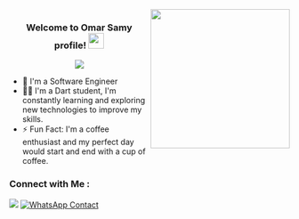<img width="250" align="right" src="https://c.tenor.com/_DOBjnGspYAAAAAM/code-coding.gif">

<h3 align="center">
  Welcome to Omar Samy profile!
  <img src="https://media.giphy.com/media/hvRJCLFzcasrR4ia7z/giphy.gif" width="28">
</h3>

<!-- Typing SVG by DenverCoder1 - https://github.com/DenverCoder1/readme-typing-svg -->
<p align="center">
  <a href="https://github.com/DenverCoder1/readme-typing-svg"><img src="https://readme-typing-svg.herokuapp.com/?lines=flutter%20mobile%20developer;Always%20learning%20new%20things&font=Fira%20Code&center=true&width=440&height=45&color=f75c7e&vCenter=true&size=22"></a>
 
</p> 

- 🏢 I'm a Software Engineer
- 👨‍💻  I'm a Dart student, I'm constantly learning and exploring new technologies to improve my skills.
- ⚡ Fun Fact: I'm a coffee enthusiast and my perfect day would start and end with a cup of coffee.

### Connect with Me :

<a href="https://linkedin.com/in/omar-samy-5a8236346" target="_blank"><img src="https://img.shields.io/badge/omar%20samy-5a8236346?style=for-the-badge&logo=Linkedin&logoColor=white"/></a>
 <a href="https://wa.me/201030369400" target="_blank">
  <img src="https://img.shields.io/badge/-WhatsApp-25D366?style=for-the-badge&logo=WhatsApp&logoColor=white" alt="WhatsApp Contact">
</a>




